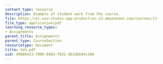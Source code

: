 ```yaml
---
content_type: resource
description: Example of student work from the course.
file: https://ol-ocw-studio-app-production.s3.amazonaws.com/courses/11-942-use-of-joint-fact-finding-in-science-intensive-policy-disputes-part-ii-spring-2004/49806423f0066603f022db1dbb04c388_koh.pdf
file_type: application/pdf
learning_resource_types:
- Assignments
parent_title: Assignments
parent_type: CourseSection
resourcetype: Document
title: koh.pdf
uid: 49806423-f006-6603-f022-db1dbb04c388
---
```


